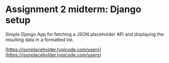 # Assignment 2 midterm: Django setup

Simple Django App for fetching a JSON placeholder API and displaying the resulting data in a formatted list.

[https://jsonplaceholder.typicode.com/users](https://jsonplaceholder.typicode.com/users)
